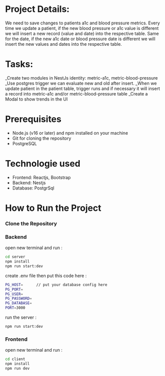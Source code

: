 # Project Details:
We need to save changes to patients a1c and blood pressure metrics. Every time we update a patient, if the new blood pressure or a1c value is different we will insert a new record (value and date) into the respective table. Same for the date, if the new a1c date or blood pressure date is different we will insert the new values and dates into the respective table.

# Tasks: 
_Create two modules in NestJs identity: metric-a1c, metric-blood-pressure
_Use postgres trigger we can evaluate new and old after insert.
_When we update patient in the patient table, trigger runs and if necessary it will insert a record into metric-a1c and/or metric-blood-pressure table
_Create a Modal to show trends in the UI

# Prerequisites
* Node.js (v16 or later) and npm installed on your machine
* Git for cloning the repository
* PostgreSQL 

# Technologie used 
* Frontend: Reactjs, Bootstrap
* Backend: Nestjs
* Database: PostgrSql

#  How to Run the Project

### Clone the Repository
### Backend
open new terminal and run :
```bash
cd server
npm install
npm run start:dev
```
create .env file then put this code here  :
```bash
PG_HOST=      // put your database config here 
PG_PORT=
PG_USER=
PG_PASSWORD=
PG_DATABASE=
PORT=3000
```

run the server : 
```bash
npm run start:dev
```
### Frontend
open new terminal and run :
```bash
cd client
npm install
npm run dev
```
